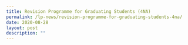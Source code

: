 ```yaml
---
title: Revision Programme for Graduating Students (4NA)
permalink: /lp-news/revision-programme-for-graduating-students-4na/
date: 2020-08-28
layout: post
description: ""
---
```


